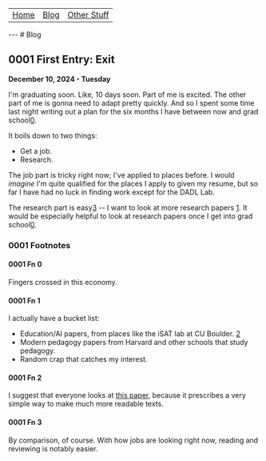 
<table>
      <tr><td> <a href="/index.md">Home</a> </td><td><a href="/blog.md">Blog</a> </td><td><a href="/other_stuff.md">Other Stuff</a></td></tr>
</table>
---
# Blog


## 0001 First Entry: Exit
**December 10, 2024 - Tuesday**

I'm graduating soon. Like, 10 days soon. Part of me is excited. The other part of me is gonna need to adapt pretty quickly. And so I spent some time last night writing out a plan for the six months I have between now and grad school[0](#0001-fn-0).

It boils down to two things:
- Get a job.
- Research.

The job part is tricky right now; I've applied to places before. I would *imagine* I'm quite qualified for the places I apply to given my resume, but so far I have had no luck in finding work except for the DADL Lab.

The research part is easy[3](#0001-fn-3) -- I want to look at more research papers [1](#0001-Fn-1). It would be especially helpful to look at research papers once I get into grad school[0](#0001-fn-0).

### 0001 Footnotes
#### 0001 Fn 0
Fingers crossed in this economy.
#### 0001 Fn 1
I actually have a bucket list:
- Education/AI papers, from places like the iSAT lab at CU Boulder. [2](#0001-fn-2)
- Modern pedagogy papers from Harvard and other schools that study pedagogy.
- Random crap that catches my interest.

#### 0001 Fn 2
I suggest that everyone looks at [this paper](https://par.nsf.gov/servlets/purl/10284384), because it prescribes a very simple way to make much more readable texts.

#### 0001 Fn 3
By comparison, of course. With how jobs are looking right now, reading and reviewing is notably easier.